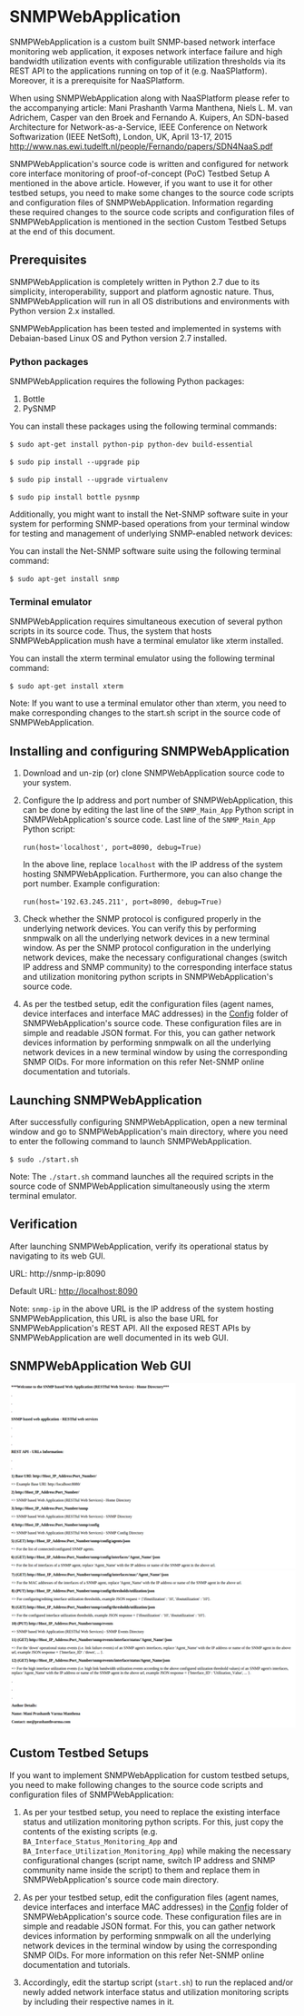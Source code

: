 # SNMPWebApplication

SNMPWebApplication is a custom built SNMP-based network interface monitoring web application, it exposes network interface failure and high bandwidth utilization events with configurable utilization thresholds via its REST API to the applications running on top of it (e.g. NaaSPlatform). Moreover, it is a prerequisite for NaaSPlatform.

When using SNMPWebApplication along with NaaSPlatform please refer to the accompanying article: Mani Prashanth Varma Manthena, Niels L. M. van Adrichem, Casper van den Broek and Fernando A. Kuipers, An SDN-based Architecture for Network-as-a-Service, IEEE Conference on Network Softwarization (IEEE NetSoft), London, UK, April 13-17, 2015 http://www.nas.ewi.tudelft.nl/people/Fernando/papers/SDN4NaaS.pdf

SNMPWebApplication's source code is written and configured for network core interface monitoring of proof-of-concept (PoC) Testbed Setup A mentioned in the above article. However, if you want to use it for other testbed setups, you need to make some changes to the source code scripts and configuration files of SNMPWebApplication. Information regarding these required changes to the source code scripts and configuration files of SNMPWebApplication is mentioned in the section Custom Testbed Setups at the end of this document.

## Prerequisites

SNMPWebApplication is completely written in Python 2.7 due to its simplicity, interoperability, support and platform agnostic nature. Thus, SNMPWebApplication will run in all OS distributions and environments with Python version 2.x installed. 

SNMPWebApplication has been tested and implemented in systems with Debaian-based Linux OS and Python version 2.7 installed.

### Python packages

SNMPWebApplication requires the following Python packages:

1. Bottle
2. PySNMP

You can install these packages using the following terminal commands:

`$ sudo apt-get install python-pip python-dev build-essential` 

`$ sudo pip install --upgrade pip` 

`$ sudo pip install --upgrade virtualenv`

`$ sudo pip install bottle pysnmp`

Additionally, you might want to install the Net-SNMP software suite in your system for performing SNMP-based operations from your terminal window for testing and management of underlying SNMP-enabled network devices:

You can install the Net-SNMP software suite using the following terminal command:

`$ sudo apt-get install snmp`

### Terminal emulator

SNMPWebApplication requires simultaneous execution of several python scripts in its source code. Thus, the system that hosts SNMPWebApplication mush have a terminal emulator like xterm installed. 

You can install the xterm terminal emulator using the following terminal command:

`$ sudo apt-get install xterm`

Note: If you want to use a terminal emulator other than xterm, you need to make corresponding changes to the start.sh script in the source code of SNMPWebApplication.

## Installing and configuring SNMPWebApplication

1. Download and un-zip (or) clone SNMPWebApplication source code to your system.

2. Configure the Ip address and port number  of SNMPWebApplication, this can be done by editing the last line of the `SNMP_Main_App` Python script in SNMPWebApplication's source code. 
    Last line of the `SNMP_Main_App` Python script:
 
    `run(host='localhost', port=8090, debug=True)` 
    
    In the above line, replace `localhost` with the IP address of the system hosting SNMPWebApplication. Furthermore, you can     also change the port number. Example configuration:

    `run(host='192.63.245.211', port=8090, debug=True)`

3. Check whether the SNMP protocol is configured properly in the underlying network devices. You can verify this by performing snmpwalk on all the underlying network devices in a new terminal window. As per the SNMP protocol configuration in the underlying network devices, make the necessary configurational changes (switch IP address and SNMP community) to the corresponding interface status and utilization monitoring python scripts in SNMPWebApplication's source code.

4. As per the testbed setup, edit the configuration files (agent names, device interfaces and interface MAC addresses) in the [Config](Config) folder of SNMPWebApplication's source code. These configuration files are in simple and readable JSON format. For this, you can gather network devices information by performing snmpwalk on all the underlying network devices in a new terminal window by using the corresponding SNMP OIDs. For more information on this refer Net-SNMP online documentation and tutorials.

## Launching SNMPWebApplication

After successfully configuring SNMPWebApplication, open a new terminal window and go to SNMPWebApplication's main directory, where you need to enter the following command to launch SNMPWebApplication.

`$ sudo ./start.sh`

Note: The `./start.sh` command launches all the required scripts in the source code of SNMPWebApplication simultaneously using the xterm terminal emulator.

## Verification

After launching SNMPWebApplication, verify its operational status by navigating to its web GUI.

URL:
http://snmp-ip:8090

Default URL:
[http://localhost:8090](http://localhost:8090)

Note: `snmp-ip` in the above URL is the IP address of the system hosting SNMPWebApplication, this URL is also the base URL for SNMPWebApplication's REST API. All the exposed REST APIs by SNMPWebApplication are well documented in its web GUI.

## SNMPWebApplication Web GUI

![SNMPWebApplication GUI](README_Images/SNMPWebApplication_GUI_1.png)
![SNMPWebApplication GUI](README_Images/SNMPWebApplication_GUI_2.png)

## Custom Testbed Setups

If you want to implement SNMPWebApplication for custom testbed setups, you need to make following changes to the source code scripts and configuration files of SNMPWebApplication:

1. As per your testbed setup, you need to replace the existing interface status and utilization monitoring python scripts. For this, just copy the contents of the existing scripts (e.g. `BA_Interface_Status_Monitoring_App` and `BA_Interface_Utilization_Monitoring_App`) while making the necessary configurational changes (script name, switch IP address and SNMP community name inside the script) to them and replace them in SNMPWebApplication's source code main directory.

2. As per your testbed setup, edit the configuration files (agent names, device interfaces and interface MAC addresses) in the [Config](Config) folder of SNMPWebApplication's source code. These configuration files are in simple and readable JSON format. For this, you can gather network devices information by performing snmpwalk on all the underlying network devices in the terminal window by using the corresponding SNMP OIDs. For more information on this refer Net-SNMP online documentation and tutorials.

3. Accordingly, edit the startup script (`start.sh`) to run the replaced and/or newly added network interface status and utilization monitoring scripts by including their respective names in it. 
